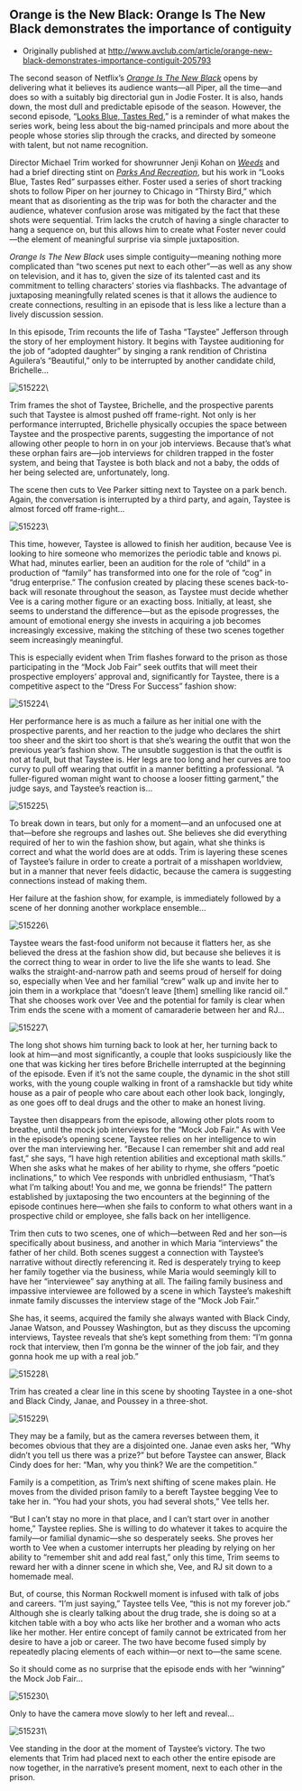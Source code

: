 ## Orange is the New Black: Orange Is The New Black demonstrates the importance of contiguity

 * Originally published at http://www.avclub.com/article/orange-new-black-demonstrates-importance-contiguit-205793

The second season of Netflix’s *[Orange Is The New Black](/article/orange-new-hill-street-blues-205425?utm_source=Twitter&amp;utm_medium=SocialMarketing&amp;utm_campaign=Default:1:Default)* opens by delivering what it believes its audience wants—all Piper, all the time—and does so with a suitably big directorial gun in Jodie Foster. It is also, hands down, the most dull and predictable episode of the season. However, the second episode, “[Looks Blue, Tastes Red](/tvclub/orange-new-black-thirsty-birdlooks-blue-tastes-red-205323),” is a reminder of what makes the series work, being less about the big-named principals and more about the people whose stories slip through the cracks, and directed by someone with talent, but not name recognition.

Director Michael Trim worked for showrunner Jenji Kohan on *[Weeds](/tv/weeds/)* and had a brief directing stint on *[Parks And Recreation](/tv/parks-and-recreation/)*, but his work in “Looks Blue, Tastes Red” surpasses either. Foster used a series of short tracking shots to follow Piper on her journey to Chicago in “Thirsty Bird,” which meant that as disorienting as the trip was for both the character and the audience, whatever confusion arose was mitigated by the fact that these shots were sequential. Trim lacks the crutch of having a single character to hang a sequence on, but this allows him to create what Foster never could—the element of meaningful surprise via simple juxtaposition.

*Orange Is The New Black* uses simple contiguity—meaning nothing more complicated than “two scenes put next to each other”—as well as any show on television, and it has to, given the size of its talented cast and its commitment to telling characters’ stories via flashbacks. The advantage of juxtaposing meaningfully related scenes is that it allows the audience to create connections, resulting in an episode that is less like a lecture than a lively discussion session.

In this episode, Trim recounts the life of Tasha “Taystee” Jefferson through the story of her employment history. It begins with Taystee auditioning for the job of “adopted daughter” by singing a rank rendition of Christina Aguilera’s “Beautiful,” only to be interrupted by another candidate child, Brichelle...

![515222](../../images/tv/orange-is-the-new-black/515222.jpg)\ 

Trim frames the shot of Taystee, Brichelle, and the prospective parents such that Taystee is almost pushed off frame-right. Not only is her performance interrupted, Brichelle physically occupies the space between Taystee and the prospective parents, suggesting the importance of not allowing other people to horn in on your job interviews. Because that’s what these orphan fairs are—job interviews for children trapped in the foster system, and being that Taystee is both black and not a baby, the odds of her being selected are, unfortunately, long.

The scene then cuts to Vee Parker sitting next to Taystee on a park bench. Again, the conversation is interrupted by a third party, and again, Taystee is almost forced off frame-right...

![515223](../../images/tv/orange-is-the-new-black/515223.jpg)\ 

This time, however, Taystee is allowed to finish her audition, because Vee is looking to hire someone who memorizes the periodic table and knows pi. What had, minutes earlier, been an audition for the role of “child” in a production of “family” has transformed into one for the role of “cog” in “drug enterprise.” The confusion created by placing these scenes back-to-back will resonate throughout the season, as Taystee must decide whether Vee is a caring mother figure or an exacting boss. Initially, at least, she seems to understand the difference—but as the episode progresses, the amount of emotional energy she invests in acquiring a job becomes increasingly excessive, making the stitching of these two scenes together seem increasingly meaningful.

This is especially evident when Trim flashes forward to the prison as those participating in the “Mock Job Fair” seek outfits that will meet their prospective employers’ approval and, significantly for Taystee, there is a competitive aspect to the “Dress For Success” fashion show:

![515224](../../images/tv/orange-is-the-new-black/515224.jpg)\ 

Her performance here is as much a failure as her initial one with the prospective parents, and her reaction to the judge who declares the shirt too sheer and the skirt too short is that she’s wearing the outfit that won the previous year’s fashion show. The unsubtle suggestion is that the outfit is not at fault, but that Taystee is. Her legs are too long and her curves are too curvy to pull off wearing that outfit in a manner befitting a professional. “A fuller-figured woman might want to choose a looser fitting garment,” the judge says, and Taystee’s reaction is...

![515225](../../images/tv/orange-is-the-new-black/515225.jpg)\ 

To break down in tears, but only for a moment—and an unfocused one at that—before she regroups and lashes out. She believes she did everything required of her to win the fashion show, but again, what she thinks is correct and what the world does are at odds. Trim is layering these scenes of Taystee’s failure in order to create a portrait of a misshapen worldview, but in a manner that never feels didactic, because the camera is suggesting connections instead of making them.

Her failure at the fashion show, for example, is immediately followed by a scene of her donning another workplace ensemble...

![515226](../../images/tv/orange-is-the-new-black/515226.jpg)\ 

Taystee wears the fast-food uniform not because it flatters her, as she believed the dress at the fashion show did, but because she believes it is the correct thing to wear in order to live the life she wants to lead. She walks the straight-and-narrow path and seems proud of herself for doing so, especially when Vee and her familial “crew” walk up and invite her to join them in a workplace that “doesn’t leave [them] smelling like rancid oil.” That she chooses work over Vee and the potential for family is clear when Trim ends the scene with a moment of camaraderie between her and RJ...

![515227](../../images/tv/orange-is-the-new-black/515227.jpg)\ 

The long shot shows him turning back to look at her, her turning back to look at him—and most significantly, a couple that looks suspiciously like the one that was kicking her tires before Brichelle interrupted at the beginning of the episode. Even if it’s not the same couple, the dynamic in the shot still works, with the young couple walking in front of a ramshackle but tidy white house as a pair of people who care about each other look back, longingly, as one goes off to deal drugs and the other to make an honest living.

Taystee then disappears from the episode, allowing other plots room to breathe, until the mock job interviews for the “Mock Job Fair.” As with Vee in the episode’s opening scene, Taystee relies on her intelligence to win over the man interviewing her. “Because I can remember shit and add real fast,” she says,  “I have high retention abilities and exceptional math skills.” When she asks what he makes of her ability to rhyme, she offers “poetic inclinations,” to which Vee responds with unbridled enthusiasm, “That’s what I’m talking about! You and me, we gonna be friends!” The pattern established by juxtaposing the two encounters at the beginning of the episode continues here—when she fails to conform to what others want in a prospective child or employee, she falls back on her intelligence.

Trim then cuts to two scenes, one of which—between Red and her son—is specifically about business, and another in which Maria “interviews” the father of her child. Both scenes suggest a connection with Taystee’s narrative without directly referencing it. Red is desperately trying to keep her family together via the business, while Maria would seemingly kill to have her “interviewee” say anything at all. The failing family business and impassive interviewee are followed by a scene in which Taystee’s makeshift inmate family discusses the interview stage of the “Mock Job Fair.”

She has, it seems, acquired the family she always wanted with Black Cindy, Janae Watson, and Poussey Washington, but as they discuss the upcoming interviews, Taystee reveals that she’s kept something from them: “I’m gonna rock that interview, then I’m gonna be the winner of the job fair, and they gonna hook me up with a real job.”

![515228](../../images/tv/orange-is-the-new-black/515228.jpg)\ 

Trim has created a clear line in this scene by shooting Taystee in a one-shot and Black Cindy, Janae, and Poussey in a three-shot.

![515229](../../images/tv/orange-is-the-new-black/515229.jpg)\ 

They may be a family, but as the camera reverses between them, it becomes obvious that they are a disjointed one. Janae even asks her, “Why didn’t you tell us there was a prize?” but before Taystee can answer, Black Cindy does for her: “Man, why you think? We are the competition.”

Family is a competition, as Trim’s next shifting of scene makes plain. He moves from the divided prison family to a bereft Taystee begging Vee to take her in. “You had your shots, you had several shots,” Vee tells her.

“But I can’t stay no more in that place, and I can’t start over in another home,” Taystee replies. She is willing to do whatever it takes to acquire the family—or familial dynamic—she so desperately seeks. She proves her worth to Vee when a customer interrupts her pleading by relying on her ability to “remember shit and add real fast,” only this time, Trim seems to reward her with a dinner scene in which she, Vee, and RJ sit down to a homemade meal.

But, of course, this Norman Rockwell moment is infused with talk of jobs and careers. “I’m just saying,” Taystee tells Vee, “this is not my forever job.” Although she is clearly talking about the drug trade, she is doing so at a kitchen table with a boy who acts like her brother and a woman who acts like her mother. Her entire concept of family cannot be extricated from her desire to have a job or career. The two have become fused simply by repeatedly placing elements of each within—or next to—the same scene.

So it should come as no surprise that the episode ends with her “winning” the Mock Job Fair...

![515230](../../images/tv/orange-is-the-new-black/515230.jpg)\ 

Only to have the camera move slowly to her left and reveal...

![515231](../../images/tv/orange-is-the-new-black/515231.jpg)\ 

Vee standing in the door at the moment of Taystee’s victory. The two elements that Trim had placed next to each other the entire episode are now together, in the narrative’s present moment, next to each other in the prison.
